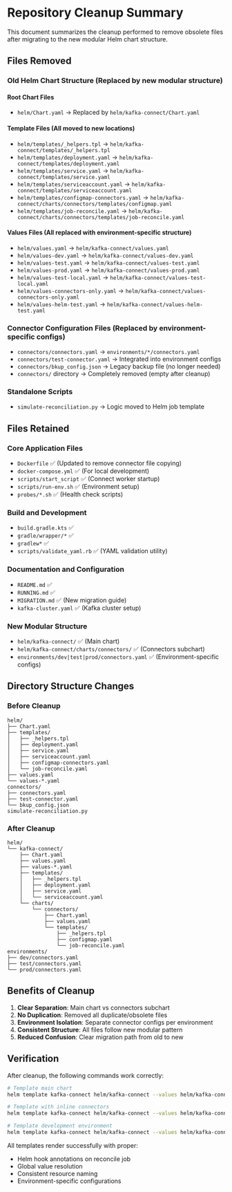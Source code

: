 # Repository Cleanup Summary

This document summarizes the cleanup performed to remove obsolete files after migrating to the new modular Helm chart structure.

## Files Removed

### Old Helm Chart Structure (Replaced by new modular structure)

#### Root Chart Files
- `helm/Chart.yaml` → Replaced by `helm/kafka-connect/Chart.yaml`

#### Template Files (All moved to new locations)
- `helm/templates/_helpers.tpl` → `helm/kafka-connect/templates/_helpers.tpl`
- `helm/templates/deployment.yaml` → `helm/kafka-connect/templates/deployment.yaml`
- `helm/templates/service.yaml` → `helm/kafka-connect/templates/service.yaml`
- `helm/templates/serviceaccount.yaml` → `helm/kafka-connect/templates/serviceaccount.yaml`
- `helm/templates/configmap-connectors.yaml` → `helm/kafka-connect/charts/connectors/templates/configmap.yaml`
- `helm/templates/job-reconcile.yaml` → `helm/kafka-connect/charts/connectors/templates/job-reconcile.yaml`

#### Values Files (All replaced with environment-specific structure)
- `helm/values.yaml` → `helm/kafka-connect/values.yaml`
- `helm/values-dev.yaml` → `helm/kafka-connect/values-dev.yaml`
- `helm/values-test.yaml` → `helm/kafka-connect/values-test.yaml`
- `helm/values-prod.yaml` → `helm/kafka-connect/values-prod.yaml`
- `helm/values-test-local.yaml` → `helm/kafka-connect/values-test-local.yaml`
- `helm/values-connectors-only.yaml` → `helm/kafka-connect/values-connectors-only.yaml`
- `helm/values-helm-test.yaml` → `helm/kafka-connect/values-helm-test.yaml`

### Connector Configuration Files (Replaced by environment-specific configs)
- `connectors/connectors.yaml` → `environments/*/connectors.yaml`
- `connectors/test-connector.yaml` → Integrated into environment configs
- `connectors/bkup_config.json` → Legacy backup file (no longer needed)
- `connectors/` directory → Completely removed (empty after cleanup)

### Standalone Scripts
- `simulate-reconciliation.py` → Logic moved to Helm job template

## Files Retained

### Core Application Files
- `Dockerfile` ✅ (Updated to remove connector file copying)
- `docker-compose.yml` ✅ (For local development)
- `scripts/start_script` ✅ (Connect worker startup)
- `scripts/run-env.sh` ✅ (Environment setup)
- `probes/*.sh` ✅ (Health check scripts)

### Build and Development
- `build.gradle.kts` ✅
- `gradle/wrapper/*` ✅
- `gradlew*` ✅
- `scripts/validate_yaml.rb` ✅ (YAML validation utility)

### Documentation and Configuration
- `README.md` ✅
- `RUNNING.md` ✅
- `MIGRATION.md` ✅ (New migration guide)
- `kafka-cluster.yaml` ✅ (Kafka cluster setup)

### New Modular Structure
- `helm/kafka-connect/` ✅ (Main chart)
- `helm/kafka-connect/charts/connectors/` ✅ (Connectors subchart)
- `environments/dev|test|prod/connectors.yaml` ✅ (Environment-specific configs)

## Directory Structure Changes

### Before Cleanup
```
helm/
├── Chart.yaml
├── templates/
│   ├── _helpers.tpl
│   ├── deployment.yaml
│   ├── service.yaml
│   ├── serviceaccount.yaml
│   ├── configmap-connectors.yaml
│   └── job-reconcile.yaml
├── values.yaml
└── values-*.yaml
connectors/
├── connectors.yaml
├── test-connector.yaml
└── bkup_config.json
simulate-reconciliation.py
```

### After Cleanup
```
helm/
└── kafka-connect/
    ├── Chart.yaml
    ├── values.yaml
    ├── values-*.yaml
    ├── templates/
    │   ├── _helpers.tpl
    │   ├── deployment.yaml
    │   ├── service.yaml
    │   └── serviceaccount.yaml
    └── charts/
        └── connectors/
            ├── Chart.yaml
            ├── values.yaml
            └── templates/
                ├── _helpers.tpl
                ├── configmap.yaml
                └── job-reconcile.yaml
environments/
├── dev/connectors.yaml
├── test/connectors.yaml
└── prod/connectors.yaml
```

## Benefits of Cleanup

1. **Clear Separation**: Main chart vs connectors subchart
2. **No Duplication**: Removed all duplicate/obsolete files
3. **Environment Isolation**: Separate connector configs per environment
4. **Consistent Structure**: All files follow new modular pattern
5. **Reduced Confusion**: Clear migration path from old to new

## Verification

After cleanup, the following commands work correctly:

```bash
# Template main chart
helm template kafka-connect helm/kafka-connect --values helm/kafka-connect/values-test-local.yaml

# Template with inline connectors
helm template kafka-connect helm/kafka-connect --values helm/kafka-connect/values-helm-test.yaml

# Template development environment
helm template kafka-connect helm/kafka-connect --values helm/kafka-connect/values-dev.yaml
```

All templates render successfully with proper:
- Helm hook annotations on reconcile job
- Global value resolution
- Consistent resource naming
- Environment-specific configurations